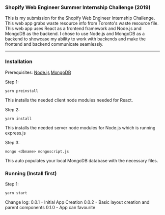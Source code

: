 ### Shopify Web Engineer Summer Internship Challenge (2019)

This is my submission for the Shopify Web Engineer Internship Challenge. This web app grabs waste resource info from Toronto's waste resource file. This web app uses React as a frontend framework and Node.js and MongoDB as the backend. I chose to use Node.js and MongoDB as a backend to showcase my ability to work with backends and make the frontend and backend communicate seamlessly.

***

### Installation
Prerequisites:
[Node.js](https://nodejs.org/en/download/)
[MongoDB](https://www.mongodb.com/download-center/community)

Step 1:

```
yarn preinstall
```

This installs the needed client node modules needed for React.

Step 2:

```
yarn install
```

This installs the needed server node modules for Node.js which is running express.js

Step 3:

```
mongo <dbname> mongoscript.js
```

This auto populates your local MongoDB database with the necessary files. 

### Running (Install first)

Step 1:

`yarn start`

Change log:
0.0.1 - Initial App Creation
0.0.2 - Basic layout creation and parent components
0.1.0 - App can favourite
